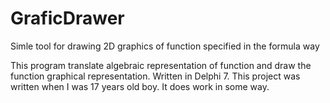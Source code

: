 # GraficDrawer
Simle tool for drawing 2D graphics of function specified in the formula way

This program translate algebraic representation of function and draw the function graphical
representation. Written in Delphi 7.
This project was written when I was 17 years old boy. It does work in some way. 
